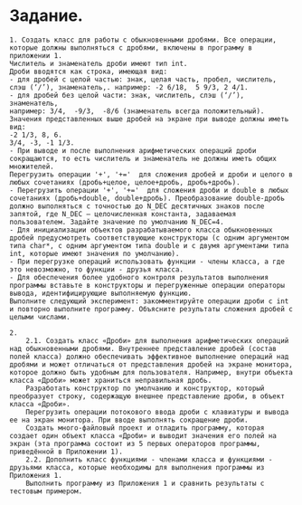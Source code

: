 # Задание. 
    1. Создать класс для работы с обыкновенными дробями. Все операции, которые должны выполняться с дробями, включены в программу в приложении 1. 
    Числитель и знаменатель дроби имеют тип int.
    Дроби вводятся как строка, имеющая вид:
    - для дробей с целой частью: знак, целая часть, пробел, числитель, слэш (‘/’), знаменатель,. например: -2 6/18,  5 9/3, 2 4/1. 
    - для дробей без целой части: знак, числитель, слэш (‘/’), знаменатель,
    например: 3/4,  -9/3,  -8/6 (знаменатель всегда положительный).
    Значения представленных выше дробей на экране при выводе должны иметь вид:
    -2 1/3, 8, 6.
    3/4, -3, -1 1/3. 
    - При выводе и после выполнения арифметических операций дроби сокращаются, то есть числитель и знаменатель не должны иметь общих множителей.
    Перегрузить операции '+', '+='  для сложения дробей и дроби и целого в любых сочетаниях (дробь+целое, целое+дробь, дробь+дробь).
    - Перегрузить операции '+', '+='  для сложения дроби и double в любых сочетаниях (дробь+double, double+дробь). Преобразование double-дробь должно выполняться с точностью до N_DEC десятичных знаков после запятой, где N_DEC – целочисленная константа, задаваемая пользователем. Задайте значение по умолчанию N_DEC=4.
    - Для инициализации объектов разрабатываемого класса обыкновенных дробей предусмотреть соответствующие конструкторы (с одним аргументом типа char*, с одним аргументом типа double и с двумя аргументами типа int, которые имеют значения по умолчанию).
    - При перегрузке операций использовать функции - члены класса, а где это невозможно, то функции - друзья класса.
    - Для обеспечения более удобного контроля результатов выполнения программы вставьте в конструкторы и перегруженные операции операторы вывода, идентифицирующие выполняемую функцию.
    Выполните следующий эксперимент: закомментируйте операции дроби с int и повторно выполните программу. Объясните результаты сложения дробей с целыми числами.

    2.
        2.1. Создать класс «Дроби» для выполнения арифметических операций над обыкновенными дробями. Внутреннее представление дробей (состав полей класса) должно обеспечивать эффективное выполнение операций над дробями и может отличаться от представления дробей на экране монитора, которое должно быть удобным для пользователя. Например, внутри объекта класса «Дроби» может храниться неправильная дробь. 
        Разработать конструктор по умолчанию и конструктор, который преобразует строку, содержащую внешнее представление дроби, в объект класса «Дроби». 
        Перегрузить операции потокового ввода дроби с клавиатуры и вывода ее на экран монитора. При вводе выполнять сокращение дроби.
        Создать много-файловый проект и отладить программу, которая создает один объект класса «Дроби» и выводит значения его полей на экран (эта программа состоит из 5 первых операторов программы, приведённой в Приложении 1).
        2.2. Дополнить класс функциями - членами класса и функциями - друзьями класса, которые необходимы для выполнения программы из Приложения 1. 
        Выполнить программу из Приложения 1 и сравнить результаты с тестовым примером.
